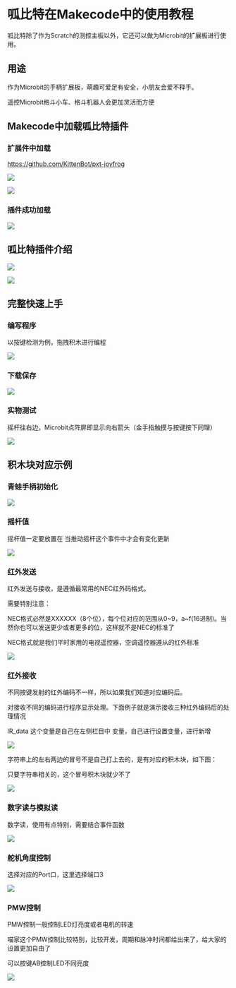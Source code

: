 # 呱比特在Makecode中的使用教程

呱比特除了作为Scratch的测控主板以外，它还可以做为Microbit的扩展板进行使用。

## 用途

作为Microbit的手柄扩展板，萌趣可爱足有安全，小朋友会爱不释手。

遥控Microbit格斗小车、格斗机器人会更加灵活而方便

## Makecode中加载呱比特插件

### 扩展件中加载

https://github.com/KittenBot/pxt-joyfrog

![](./images/c09_01.png)

![](./images/c09_03.png)

### 插件成功加载

![](./images/c09_06.png)

## 呱比特插件介绍

![](./images/c09_04.png)

![](./images/c09_05.png)

## 完整快速上手

### 编写程序

以按键检测为例，拖拽积木进行编程

![](./images/c09_07.png)

### 下载保存

![](./images/c09_08.png)

### 实物测试

摇杆往右边，Microbit点阵屏即显示向右箭头（金手指触摸与按键按下同理）

![](./images/c09_09.png)

## 积木块对应示例

### 青蛙手柄初始化

![](./images/c09_10.png)

### 摇杆值

摇杆值一定要放置在 当推动摇杆这个事件中才会有变化更新

![](./images/c09_11.png)

### 红外发送

红外发送与接收，是遵循最常用的NEC红外码格式。

需要特别注意：

NEC格式必然是XXXXXX（8个位），每个位对应的范围从0~9，a~f(16进制)。当然你也可以发送更少或者更多的位，这样就不是NEC的标准了

NEC格式就是我们平时家用的电视遥控器，空调遥控器遵从的红外标准

![](./images/c09_13.png)

### 红外接收

不同按键发射的红外编码不一样，所以如果我们知道对应编码后。

对接收不同的编码进行程序显示处理。下面例子就是演示接收三种红外编码后的处理情况

IR_data 这个变量是自己在左侧栏目中 变量，自己进行设置变量，进行新增

![](./images/c09_15.png)

字符串上的左右两边的冒号不是自己打上去的，是有对应的积木块，如下图：

只要字符串相关的，这个冒号积木块就少不了

![](./images/c09_16.png)

### 数字读与模拟读

数字读，使用有点特别，需要结合事件函数

![](./images/c09_14.png)

### 舵机角度控制

选择对应的Port口，这里选择端口3

![](./images/c09_17.png)

### PMW控制

PMW控制一般控制LED灯亮度或者电机的转速

喵家这个PMW控制比较特别，比较开发，周期和脉冲时间都给出来了，给大家的设置更加自由了

可以按键AB控制LED不同亮度

![](./images/c09_18.png)

